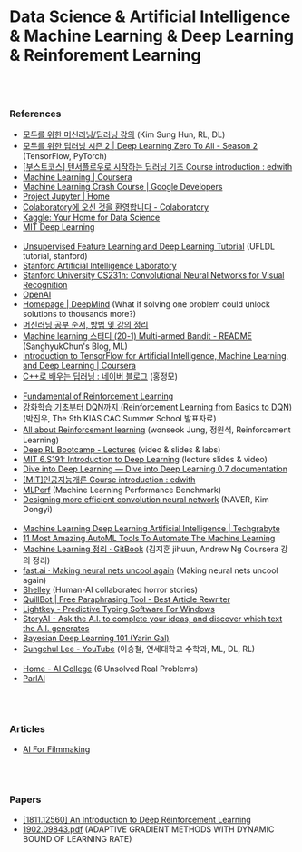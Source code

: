 Data Science & Artificial Intelligence & Machine Learning & Deep Learning & Reinforement Learning
==========


 <br/><br/>


### References
- [모두를 위한 머신러닝/딥러닝 강의](http://hunkim.github.io/ml/) (Kim Sung Hun, RL, DL)
- [모두를 위한 딥러닝 시즌 2 | Deep Learning Zero To All - Season 2](https://deeplearningzerotoall.github.io/season2/) (TensorFlow, PyTorch)
- [[부스트코스] 텐서플로우로 시작하는 딥러닝 기초 Course introduction : edwith](https://www.edwith.org/boostcourse-dl-tensorflow)
- [Machine Learning | Coursera](https://www.coursera.org/learn/machine-learning)
- [Machine Learning Crash Course | Google Developers](https://developers.google.com/machine-learning/crash-course/)
- [Project Jupyter | Home](https://jupyter.org/)
- [Colaboratory에 오신 것을 환영합니다 - Colaboratory](https://colab.research.google.com/)
- [Kaggle: Your Home for Data Science](https://www.kaggle.com/)
- [MIT Deep Learning](https://deeplearning.mit.edu/) <br/><br/>
- [Unsupervised Feature Learning and Deep Learning Tutorial](http://deeplearning.stanford.edu/tutorial/) (UFLDL tutorial, stanford)
- [Stanford Artificial Intelligence Laboratory](http://ai.stanford.edu/)
- [Stanford University CS231n: Convolutional Neural Networks for Visual Recognition](http://vision.stanford.edu/teaching/cs231n/)
- [OpenAI](https://openai.com/)
- [Homepage | DeepMind](https://deepmind.com/) (What if solving one problem could unlock solutions to thousands more?)
- [머신러닝 공부 순서, 방법 및 강의 정리](https://gomcine.tistory.com/308)
- [Machine learning 스터디 (20-1) Multi-armed Bandit - README](http://sanghyukchun.github.io/96/) (SanghyukChun's Blog, ML)
- [Introduction to TensorFlow for Artificial Intelligence, Machine Learning, and Deep Learning | Coursera](https://www.coursera.org/learn/introduction-tensorflow)
- [C++로 배우는 딥러닝 : 네이버 블로그](https://blog.naver.com/atelierjpro/220697890605) (홍정모)  <br/><br/>
- [Fundamental of Reinforcement Learning](https://dnddnjs.gitbook.io/rl/) 
- [강화학습 기초부터 DQN까지 (Reinforcement Learning from Basics to DQN)](https://www.slideshare.net/CurtPark1/dqn-reinforcement-learning-from-basics-to-dqn?fbclid=IwAR1h3TzAbHjvrqQASWoS_CzoQRNVhcBmDEYsdY9xjO1rVEQMTXfUS0pVjmw) (박진우, The 9th KIAS CAC Summer School 발표자료)
- [All about Reinforcement learning](https://wonseokjung.github.io/) (wonseok Jung, 정원석, Reinforcement Learning)
- [Deep RL Bootcamp - Lectures](https://sites.google.com/view/deep-rl-bootcamp/lectures?fbclid=IwAR0HNAcMkAbAnP5LaRopCCIJg_-wSUSmQdbxpgSJM0gTwODnHLzKj3oBcNw)  (video & slides & labs)
- [MIT 6.S191: Introduction to Deep Learning](http://introtodeeplearning.com/) (lecture slides & video)
- [Dive into Deep Learning — Dive into Deep Learning 0.7 documentation](https://d2l.ai/)
- [[MIT]인공지능개론 Course introduction : edwith](https://www.edwith.org/mitai)
- [MLPerf](https://mlperf.org/) (Machine Learning Performance Benchmark)
- [Designing more efficient convolution neural network](https://www.slideshare.net/NaverEngineering/designing-more-efficient-convolution-neural-network-122869307) (NAVER, Kim Dongyi)  <br/><br/>
- [Machine Learning Deep Learning Artificial Intelligence | Techgrabyte](https://techgrabyte.com/)
- [11 Most Amazing AutoML Tools To Automate The Machine Learning](https://techgrabyte.com/11-automl-tools-automate-machine-learning/)
- [Machine Learning 정리 · GitBook](http://soopsaram.com/ml/) (김지훈 jihuun, Andrew Ng Coursera 강의 정리) 
- [fast.ai · Making neural nets uncool again](https://www.fast.ai/) (Making neural nets uncool again)
- [Shelley](http://shelley.ai/) (Human-AI collaborated horror stories)
- [QuillBot | Free Paraphrasing Tool - Best Article Rewriter](https://quillbot.com/)
- [Lightkey - Predictive Typing Software For Windows](https://www.lightkey.io/)
- [StoryAI - Ask the A.I. to complete your ideas, and discover which text the A.I. generates](https://storyai.botsociety.io/show/40599vcejzxsvxvb)
- [Bayesian Deep Learning 101 (Yarin Gal)](http://bdl101.ml/)
- [Sungchul Lee - YouTube](https://www.youtube.com/user/sungchulyonseiackr/playlists) (이승철, 연세대학교 수학과, ML, DL, RL)  <br/><br/> 
- [Home - AI College](http://aic.yangjaehub.com/) (6 Unsolved Real Problems)
- [ParlAI](https://parl.ai/)


 <br><br>


### Articles
- [AI For Filmmaking](https://rsomani95.github.io/ai-film-1.html)


 <br><br>


### Papers
- [[1811.12560] An Introduction to Deep Reinforcement Learning](https://arxiv.org/abs/1811.12560) 
- [1902.09843.pdf](https://arxiv.org/pdf/1902.09843.pdf) (ADAPTIVE GRADIENT METHODS WITH DYNAMIC BOUND OF LEARNING RATE)


 <br><br>


